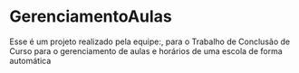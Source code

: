 # GerenciamentoAulas
Esse é um projeto realizado pela equipe:, para o Trabalho de Conclusão de Curso para o gerenciamento de aulas e horários de uma escola de forma automática
